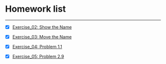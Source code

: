 # Homework list



---

- [x] [Exercise_02: Show the Name][1]
- [x] [Exercise_03: Move the Name][2]
- [x] [Exercise_04: Problem 1.1][3]
- [x] [Exercise_05: Problem 2.9][4]


  [1]: https://www.zybuluo.com/Ylllllax/note/880841
  [2]: https://www.zybuluo.com/Ylllllax/note/893718
  [3]: https://www.zybuluo.com/Ylllllax/note/900654
  [4]: https://www.zybuluo.com/Ylllllax/note/911867

